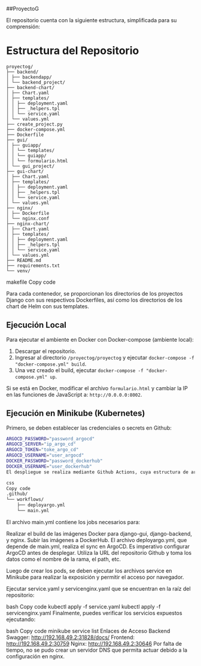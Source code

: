 ##ProyectoG


El repositorio cuenta con la siguiente estructura, simplificada para su comprensión:


# Estructura del Repositorio
```
proyectog/
├── backend/
│ ├── backendapp/
│ └── backend_project/
├── backend-chart/
│ ├── Chart.yaml
│ ├── templates/
│ │ ├── deployment.yaml
│ │ ├── _helpers.tpl
│ │ └── service.yaml
│ └── values.yml
├── create_project.py
├── docker-compose.yml
├── Dockerfile
├── gui/
│ ├── guiapp/
│ │ └── templates/
│ │ └── guiapp/
│ │ └── formulario.html
│ └── gui_project/
├── gui-chart/
│ ├── Chart.yaml
│ ├── templates/
│ │ ├── deployment.yaml
│ │ ├── _helpers.tpl
│ │ └── service.yaml
│ └── values.yml
├── nginx/
│ ├── Dockerfile
│ └── nginx.conf
├── nginx-chart/
│ ├── Chart.yaml
│ ├── templates/
│ │ ├── deployment.yaml
│ │ ├── _helpers.tpl
│ │ └── service.yaml
│ └── values.yml
├── README.md
├── requirements.txt
└── venv/
```
makefile
Copy code

Para cada contenedor, se proporcionan los directorios de los proyectos Django con sus respectivos Dockerfiles, así como los directorios de los chart de Helm con sus templates.

## Ejecución Local

Para ejecutar el ambiente en Docker con Docker-compose (ambiente local):

1. Descargar el repositorio.
2. Ingresar al directorio `/proyectog/proyectog` y ejecutar `docker-compose -f "docker-compose.yml" build`.
3. Una vez creado el build, ejecutar `docker-compose -f "docker-compose.yml" up`.

Si se está en Docker, modificar el archivo `formulario.html` y cambiar la IP en las funciones de JavaScript a: `http://0.0.0.0:8002`.

## Ejecución en Minikube (Kubernetes)

Primero, se deben establecer las credenciales o secrets en Github:

```bash
ARGOCD_PASSWORD="password_argocd"
ARGOCD_SERVER="ip_argo_cd"
ARGOCD_TOKEN="toke_argo_cd"
ARGOCD_USERNAME="user_argocd"
DOCKER_PASSWORD="password_dockerhub"
DOCKER_USERNAME="user_dockerhub"
El despliegue se realiza mediante Github Actions, cuya estructura de archivos se encuentra en el repositorio:

css
Copy code
.github/
└── workflows/
    ├── deployargo.yml
    └── main.yml
```
El archivo main.yml contiene los jobs necesarios para:

Realizar el build de las imágenes Docker para django-gui, django-backend, y nginx.
Subir las imágenes a DockerHub.
El archivo deployargo.yml, que depende de main.yml, realiza el sync en ArgoCD. Es imperativo configurar ArgoCD antes de desplegar. Utiliza la URL del repositorio Github y toma los datos como el nombre de la rama, el path, etc.

Luego de crear los pods, se deben ejecutar los archivos service en Minikube para realizar la exposición y permitir el acceso por navegador.

Ejecutar service.yaml y servicenginx.yaml que se encuentran en la raíz del repositorio:

bash
Copy code
kubectl apply -f service.yaml
kubectl apply -f servicenginx.yaml
Finalmente, puedes verificar los servicios expuestos ejecutando:

bash
Copy code
minikube service list
Enlaces de Acceso
Backend Swagger: http://192.168.49.2:31828/docs/
Frontend: http://192.168.49.2:30759
Nginx: http://192.168.49.2:30646
Por falta de tiempo, no se pudo crear un servidor DNS que permita actuar debido a la configuración en nginx.
